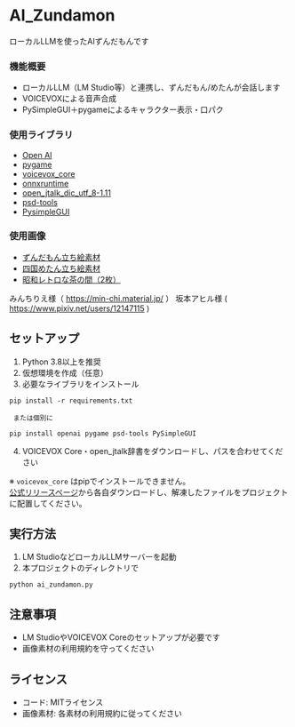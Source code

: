 # AI_Zundamon
ローカルLLMを使ったAIずんだもんです

### 機能概要
- ローカルLLM（LM Studio等）と連携し、ずんだもん/めたんが会話します
- VOICEVOXによる音声合成
- PySimpleGUI＋pygameによるキャラクター表示・口パク

### 使用ライブラリ
- [Open AI](https://pypi.org/project/openai/)
- [pygame](https://www.pygame.org/news)
- [voicevox_core](https://github.com/VOICEVOX/voicevox_core/releases)
- [onnxruntime](https://github.com/microsoft/onnxruntime/releases)
- [open_jtalk_dic_utf_8-1.11](https://sourceforge.net/projects/open-jtalk/postdownload)
- [psd-tools](https://psd-tools.readthedocs.io/en/latest/)
- [PysimpleGUI](https://www.pysimplegui.com/)
 
### 使用画像
- [ずんだもん立ち絵素材](https://www.pixiv.net/artworks/92641351)
- [四国めたん立ち絵素材](https://www.pixiv.net/artworks/92641379)
- [昭和レトロな茶の間（2枚）](https://min-chi.material.jp/fm/bg_c/retro_living/)

みんちりえ様（ https://min-chi.material.jp/ ）
坂本アヒル様 ( https://www.pixiv.net/users/12147115 )

## セットアップ

1. Python 3.8以上を推奨
2. 仮想環境を作成（任意）
3. 必要なライブラリをインストール
```
pip install -r requirements.txt

 または個別に

pip install openai pygame psd-tools PySimpleGUI
```
4. VOICEVOX Core・open_jtalk辞書をダウンロードし、パスを合わせてください

※ `voicevox_core` はpipでインストールできません。  
[公式リリースページ](https://github.com/VOICEVOX/voicevox_core/releases)から各自ダウンロードし、解凍したファイルをプロジェクトに配置してください。


## 実行方法

1. LM StudioなどローカルLLMサーバーを起動
2. 本プロジェクトのディレクトリで
```
python ai_zundamon.py
```

## 注意事項

- LM StudioやVOICEVOX Coreのセットアップが必要です
- 画像素材の利用規約を守ってください

## ライセンス

- コード: MITライセンス
- 画像素材: 各素材の利用規約に従ってください
